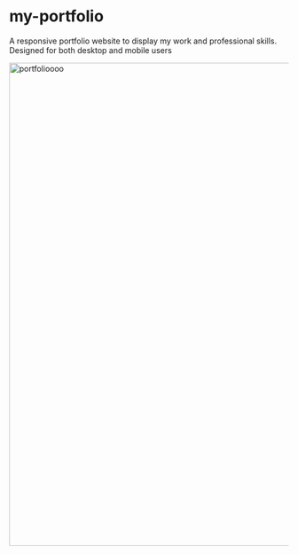 # my-portfolio
A responsive portfolio website to display my work and professional skills. Designed for both desktop and mobile users


<img width="1887" height="872" alt="portfolioooo" src="https://github.com/user-attachments/assets/e318e4e9-e158-4cf5-b37d-be85f5f92e29" />
